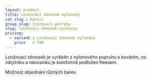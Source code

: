 ```yaml
---
layout: product
title: Lonžovací obnosek nylonový
cat_slug : konici
group_slug: lonzovaci-potreby
slug: lonzovaci-obnosek-nylonovy
pricing:
  - variant : Lonžovací obnosek nylonový
    price   : 790
---
```


Lonžovací obnosek je vyráběn z nylonového popruhu s kováním, 
na nátylníku a nánosníku je komfortně podložen fleesem. 

Možnost objednání různých barev.

